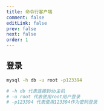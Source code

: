 ```yaml
---
title: 命令行客户端
comment: false
editLink: false
prev: false
next: false
order: 1
---
```

 
## 登录

```bash
mysql -h db -u root -p123394

# -h db 代表连接到db主机
# -u root 代表使用root用户登录
# -p123394 代表使用123394作为密码登录
```
